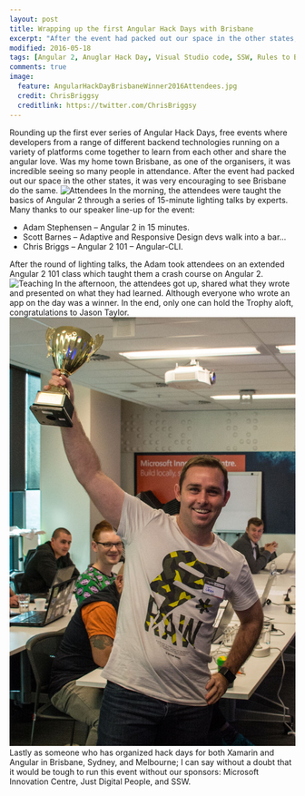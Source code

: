 ```yaml
---
layout: post
title: Wrapping up the first Angular Hack Days with Brisbane
excerpt: "After the event had packed out our space in the other states, it was very encouraging to see Brisbane do the same."
modified: 2016-05-18
tags: [Angular 2, Anuglar Hack Day, Visual Studio code, SSW, Rules to Better Angular 2]
comments: true
image:
  feature: AngularHackDayBrisbaneWinner2016Attendees.jpg
  credit: ChrisBriggsy
  creditlink: https://twitter.com/ChrisBriggsy
---
```


Rounding up the first ever series of Angular Hack Days, free events where developers from a range of different backend technologies running on a variety of platforms come together to learn from each other and share the angular love. Was my home town Brisbane, as one of the organisers, it was incredible seeing so many people in attendance. After the event had packed out our space in the other states, it was very encouraging to see Brisbane do the same.
![Attendees](/images/AngularHackDayBrisbaneWinner2016Attendees.jpg)
In the morning, the attendees were taught the basics of Angular 2 through a series of 15-minute lighting talks by experts. Many thanks to our speaker line-up for the event:

* Adam Stephensen – Angular 2 in 15 minutes.
* Scott Barnes – Adaptive and Responsive Design devs walk into a bar...
* Chris Briggs – Angular 2 101 – Angular-CLI.

After the round of lighting talks, the Adam took attendees on an extended Angular 2 101 class which taught them a crash course on Angular 2. 
![Teaching](/images/AngularHackDayBrisbaneTeaching.jpg)
In the afternoon, the attendees got up, shared what they wrote and presented on what they had learned. Although everyone who wrote an app on the day was a winner. In the end, only one can hold the Trophy aloft, congratulations to Jason Taylor.
![Angular Hack Day Brisbane Winner 2016 Jason Taylor](/images/AngularHackDayBrisbaneWinner2016JasonTaylor.jpg)
Lastly as someone who has organized hack days for both Xamarin and Angular in Brisbane, Sydney, and Melbourne; I can say without a doubt that it would be tough to run this event without our sponsors: Microsoft Innovation Centre, Just Digital People, and SSW.